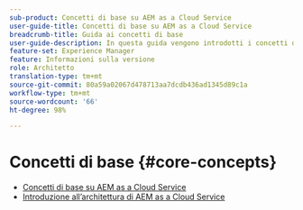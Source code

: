 ```yaml
---
sub-product: Concetti di base su AEM as a Cloud Service
user-guide-title: Concetti di base su AEM as a Cloud Service
breadcrumb-title: Guida ai concetti di base
user-guide-description: In questa guida vengono introdotti i concetti di base di Experience Manager as a Cloud Service e viene illustrata l’architettura del nuovo servizio.
feature-set: Experience Manager
feature: Informazioni sulla versione
role: Architetto
translation-type: tm+mt
source-git-commit: 80a59a02067d478713aa7dcdb436ad1345d89c1a
workflow-type: tm+mt
source-wordcount: '66'
ht-degree: 98%

---
```



# Concetti di base {#core-concepts}

+ [Concetti di base su AEM as a Cloud Service](/help/core-concepts/home.md)
+ [Introduzione all’architettura di AEM as a Cloud Service](architecture.md)